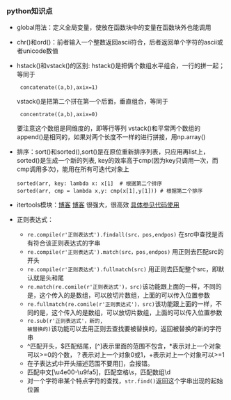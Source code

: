 ### python知识点

* global用法：定义全局变量，使放在函数块中的变量在函数块外也能调用

* chr()和ord()：前者输入一个整数返回ascii符合，后者返回单个字符的ascii或者unicode数值

* hstack()和vstack()的区别: hstack()是把俩个数组水平组合，一行的拼一起；等同于
  <pre><code> concatenate((a,b),axix=1) </pre></code>
  vstack()是把第二个拼在第一个后面，垂直组合，等同于
  <pre><code> concentrate((a,b),axix=0) </pre></code>
  要注意这个数组是同维度的，即等行等列
  vstack()和平常两个数组的append()是相同的，如果对两个长度不一样的进行拼接，用np.array()

* 排序：sort()和sorted(),sort()是在原位重新排序列表，只应用再list上，sorted()是生成一个新的列表,
  key的效率高于cmp(因为key只调用一次，而cmp调用多次)，能用在所有可迭代对象上
  <pre><code>sorted(arr, key: lambda x: x[1]  # 根据第二个排序 
  sorted(arr, cmp = lambda x,y: cmp(x[1],y[1])) # 根据第二个排序 </pre></code>

* itertools模块：[博客](http://www.wklken.me/posts/2013/08/20/python-extra-itertools.html)
  [博客](http://funhacks.net/2017/02/13/itertools/)
  很强大，很高效 [具体参见代码使用](https://github.com/Cassiexyq/Program-Exercise/blob/master/SEOJ/%E5%87%BD%E6%95%B0%E4%BD%BF%E7%94%A8/itertools.py)

* 正则表达式：

  * <code>re.compile(r'正则表达式').findall(src，pos,endpos)</code> 在src中查找是否有符合该正则表达式的字串
  * <code>re.compile(r'正则表达式').match(src，pos,endpos)</code> 用正则去匹配src的开头
  * <code>re.compile(r'正则表达式').fullmatch(src)</code> 用正则去匹配整个src，即默认就是头和尾
  * <code>re.match(re.comile(r'正则表达式')，src)</code>该功能跟上面的一样，不同的是，这个传入的是数组，可以放切片数组，上面的可以传入位置参数
  * <code>re.fullmatch(re.comile(r'正则表达式')，src)</code>该功能跟上面的一样，不同的是，这个传入的是数组，可以放切片数组，上面的可以传入位置参数
  * <code>re.sub(r'正则表达式'，新的, 被替换的)</code>该功能可以去用正则去查找要被替换的，返回被替换的新的字符串
  * ^匹配开头，$匹配结尾，[^]表示里面的范围不包含，*表示对上一个对象可以>=0的个数，？表示对上一个对象0或1，+表示对上一个对象可以>=1
  * 在子表达式中开头描述范围不要用[]，会报错。
  * 匹配中文[\u4e00-\u9fa5]，匹配空格\s，匹配数组\d
  * 对一个字符串某个特点字符的查找，<code>str.find()</code>返回这个字串出现的起始位置

